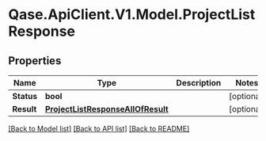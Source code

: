 # Qase.ApiClient.V1.Model.ProjectListResponse

## Properties

Name | Type | Description | Notes
------------ | ------------- | ------------- | -------------
**Status** | **bool** |  | [optional] 
**Result** | [**ProjectListResponseAllOfResult**](ProjectListResponseAllOfResult.md) |  | [optional] 

[[Back to Model list]](../../README.md#documentation-for-models) [[Back to API list]](../../README.md#documentation-for-api-endpoints) [[Back to README]](../../README.md)

